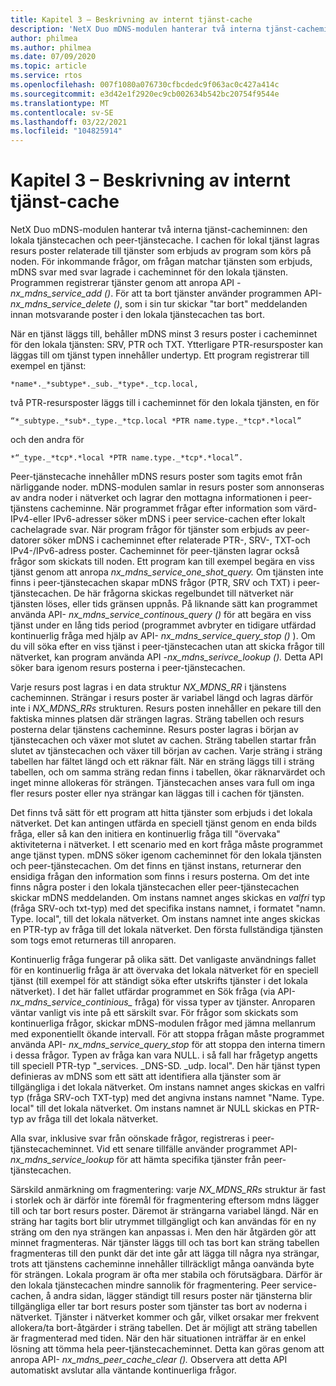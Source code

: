 ```yaml
---
title: Kapitel 3 – Beskrivning av internt tjänst-cache
description: 'NetX Duo mDNS-modulen hanterar två interna tjänst-cacheminnen: den lokala tjänstecachen och peer-tjänstecache.'
author: philmea
ms.author: philmea
ms.date: 07/09/2020
ms.topic: article
ms.service: rtos
ms.openlocfilehash: 007f1080a076730cfbcdedc9f063ac0c427a414c
ms.sourcegitcommit: e3d42e1f2920ec9cb002634b542bc20754f9544e
ms.translationtype: MT
ms.contentlocale: sv-SE
ms.lasthandoff: 03/22/2021
ms.locfileid: "104825914"
---
```

# <a name="chapter-3---description-of-internal-service-cache"></a>Kapitel 3 – Beskrivning av internt tjänst-cache

NetX Duo mDNS-modulen hanterar två interna tjänst-cacheminnen: den lokala tjänstecachen och peer-tjänstecache. I cachen för lokal tjänst lagras resurs poster relaterade till tjänster som erbjuds av program som körs på noden. För inkommande frågor, om frågan matchar tjänsten som erbjuds, mDNS svar med svar lagrade i cacheminnet för den lokala tjänsten. Programmen registrerar tjänster genom att anropa API *-nx_mdns_service_add ()*. För att ta bort tjänster använder programmen API- *nx_mdns_service_delete ()*, som i sin tur skickar "tar bort" meddelanden innan motsvarande poster i den lokala tjänstecachen tas bort.

När en tjänst läggs till, behåller mDNS minst 3 resurs poster i cacheminnet för den lokala tjänsten: SRV, PTR och TXT. Ytterligare PTR-resursposter kan läggas till om tjänst typen innehåller undertyp. Ett program registrerar till exempel en tjänst:

```
*name*._*subtype*._sub._*type*._tcp.local,
```

två PTR-resursposter läggs till i cacheminnet för den lokala tjänsten, en för

```
“*_subtype._*sub*._type._*tcp.local *PTR name.type._*tcp*.*local”
```

och den andra för

```
*“_type._*tcp*.*local *PTR name.type._*tcp*.*local”.
```

Peer-tjänstecache innehåller mDNS resurs poster som tagits emot från närliggande noder. mDNS-modulen samlar in resurs poster som annonseras av andra noder i nätverket och lagrar den mottagna informationen i peer-tjänstens cacheminne. När programmet frågar efter information som värd-IPv4-eller IPv6-adresser söker mDNS i peer service-cachen efter lokalt cachelagrade svar. När program frågor för tjänster som erbjuds av peer-datorer söker mDNS i cacheminnet efter relaterade PTR-, SRV-, TXT-och IPv4-/IPv6-adress poster. Cacheminnet för peer-tjänsten lagrar också frågor som skickats till noden. Ett program kan till exempel begära en viss tjänst genom att anropa *nx_mdns_service_one_shot_query.* Om tjänsten inte finns i peer-tjänstecachen skapar mDNS frågor (PTR, SRV och TXT) i peer-tjänstecachen. De här frågorna skickas regelbundet till nätverket när tjänsten löses, eller tids gränsen uppnås. På liknande sätt kan programmet använda API- *nx_mdns_service_continous_query ()* för att begära en viss tjänst under en lång tids period (programmet avbryter en tidigare utfärdad kontinuerlig fråga med hjälp av API- *nx_mdns_service_query_stop ()* ). Om du vill söka efter en viss tjänst i peer-tjänstecachen utan att skicka frågor till nätverket, kan program använda API *-nx_mdns_serivce_lookup ().* Detta API söker bara igenom resurs posterna i peer-tjänstecachen.

Varje resurs post lagras i en data struktur *NX_MDNS_RR* i tjänstens cacheminnen. Strängar i resurs poster är variabel längd och lagras därför inte i *NX_MDNS_RRs* strukturen. Resurs posten innehåller en pekare till den faktiska minnes platsen där strängen lagras. Sträng tabellen och resurs posterna delar tjänstens cacheminne. Resurs poster lagras i början av tjänstecachen och växer mot slutet av cachen. Sträng tabellen startar från slutet av tjänstecachen och växer till början av cachen. Varje sträng i sträng tabellen har fältet längd och ett räknar fält. När en sträng läggs till i sträng tabellen, och om samma sträng redan finns i tabellen, ökar räknarvärdet och inget minne allokeras för strängen. Tjänstecachen anses vara full om inga fler resurs poster eller nya strängar kan läggas till i cachen för tjänsten.

Det finns två sätt för ett program att hitta tjänster som erbjuds i det lokala nätverket. Det kan antingen utfärda en speciell tjänst genom en enda bilds fråga, eller så kan den initiera en kontinuerlig fråga till "övervaka" aktiviteterna i nätverket. I ett scenario med en kort fråga måste programmet ange tjänst typen. mDNS söker igenom cacheminnet för den lokala tjänsten och peer-tjänstecachen. Om det finns en tjänst instans, returnerar den ensidiga frågan den information som finns i resurs posterna. Om det inte finns några poster i den lokala tjänstecachen eller peer-tjänstecachen skickar mDNS meddelanden. Om instans namnet anges skickas en *valfri* typ (fråga SRV-och txt-typ) med det specifika instans namnet, i formatet "namn. Type. local", till det lokala nätverket. Om instans namnet inte anges skickas en PTR-typ av fråga till det lokala nätverket. Den första fullständiga tjänsten som togs emot returneras till anroparen.

Kontinuerlig fråga fungerar på olika sätt. Det vanligaste användnings fallet för en kontinuerlig fråga är att övervaka det lokala nätverket för en speciell tjänst (till exempel för att ständigt söka efter utskrifts tjänster i det lokala nätverket). I det här fallet utfärdar programmet en Sök fråga (via API- *nx_mdns_service_continious_* fråga) för vissa typer av tjänster. Anroparen väntar vanligt vis inte på ett särskilt svar. För frågor som skickats som kontinuerliga frågor, skickar mDNS-modulen frågor med jämna mellanrum med exponentiellt ökande intervall. För att stoppa frågan måste programmet använda API- *nx_mdns_service_query_stop* för att stoppa den interna timern i dessa frågor. Typen av fråga kan vara NULL. i så fall har frågetyp angetts till speciell PTR-typ "_services. _DNS-SD. _udp. local". Den här tjänst typen definieras av mDNS som ett sätt att identifiera alla tjänster som är tillgängliga i det lokala nätverket. Om instans namnet anges skickas en valfri typ (fråga SRV-och TXT-typ) med det angivna instans namnet "Name. Type. local" till det lokala nätverket. Om instans namnet är NULL skickas en PTR-typ av fråga till det lokala nätverket.

Alla svar, inklusive svar från oönskade frågor, registreras i peer-tjänstecacheminnet. Vid ett senare tillfälle använder programmet API- *nx_mdns_service_lookup* för att hämta specifika tjänster från peer-tjänstecachen.

Särskild anmärkning om fragmentering: varje *NX_MDNS_RRs* struktur är fast i storlek och är därför inte föremål för fragmentering eftersom mdns lägger till och tar bort resurs poster. Däremot är strängarna variabel längd. När en sträng har tagits bort blir utrymmet tillgängligt och kan användas för en ny sträng om den nya strängen kan anpassas i. Men den här åtgärden gör att minnet fragmenteras. När tjänster läggs till och tas bort kan sträng tabellen fragmenteras till den punkt där det inte går att lägga till några nya strängar, trots att tjänstens cacheminne innehåller tillräckligt många oanvända byte för strängen. Lokala program är ofta mer stabila och förutsägbara. Därför är den lokala tjänstecachen mindre sannolik för fragmentering. Peer service-cachen, å andra sidan, lägger ständigt till resurs poster när tjänsterna blir tillgängliga eller tar bort resurs poster som tjänster tas bort av noderna i nätverket. Tjänster i nätverket kommer och går, vilket orsakar mer frekvent allokera/ta bort-åtgärder i sträng tabellen. Det är möjligt att sträng tabellen är fragmenterad med tiden. När den här situationen inträffar är en enkel lösning att tömma hela peer-tjänstecacheminnet. Detta kan göras genom att anropa API- *nx_mdns_peer_cache_clear ().* Observera att detta API automatiskt avslutar alla väntande kontinuerliga frågor.

